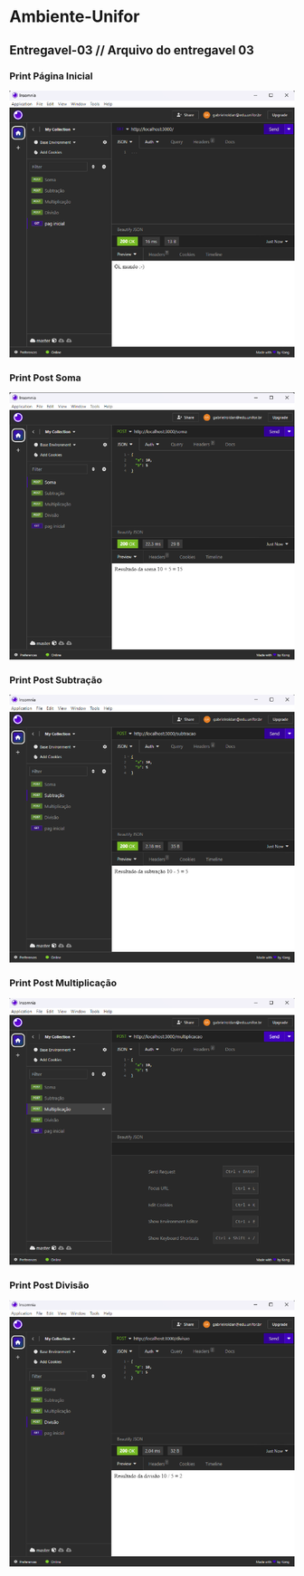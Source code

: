 # Ambiente-Unifor

## Entregavel-03 // Arquivo do entregavel 03

### Print Página Inicial
<img src='Entregavel03/assets/pag-Inicial.png'>

### Print Post Soma
<img src='Entregavel03/assets/soma.png'>

### Print Post Subtração
<img src='Entregavel03/assets/subtracao.png'>

### Print Post Multiplicação
<img src='Entregavel03/assets/multiplicacao.png'>

### Print Post Divisão
<img src='Entregavel03/assets/divisao.png'>

